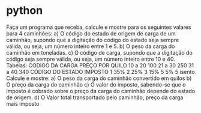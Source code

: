 # python
Faça um programa que receba, calcule e mostre para os seguintes 
valares para 4 caminhões: 
a) O código do estado de origem de carga de um caminhão, supondo 
que a digitação do código do estado seja sempre válida, ou seja, 
um número inteiro entre 1 e 5. 
b) O peso da carga do caminhão em toneladas. 
c) O código de carga, supondo que a digitação do código seja sempre 
válida, ou seja, um número inteiro entre 10 e 40. 
Tabelas: 
CODIGO DA CARGA PREÇO POR QUILO
10 a 20 100 
21 a 30 250
31 a 40 340 
CÓDIGO DO ESTADO IMPOSTO
1 35% 
2 25%
3 15% 
5 5%
5 isento 
Calcule e mostre: 
a) O peso da carga do caminhão convertido em quilos 
b) O preço da carga do caminhão 
c) O valor do imposto, sabendo-se que o imposto é cobrado sobre o preço da 
carga do caminhão depende do estado de origem. 
d) O Valor total transportado pelo caminhão, preço da carga mais imposto 
